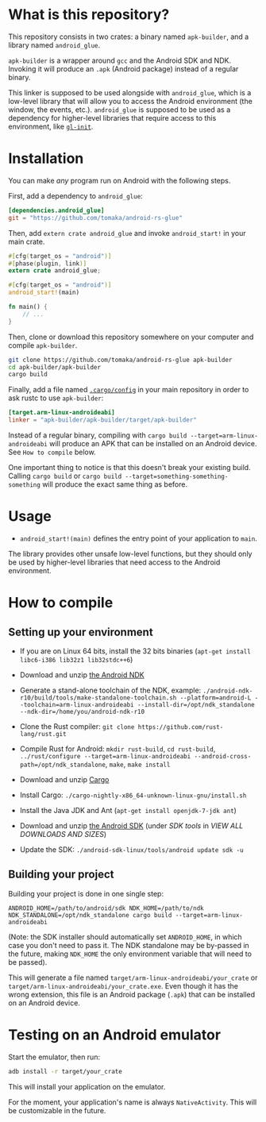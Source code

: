 # What is this repository?

This repository consists in two crates: a binary named `apk-builder`, and a library named `android_glue`.

`apk-builder` is a wrapper around `gcc` and the Android SDK and NDK. Invoking it will produce an `.apk` (Android package) instead of a regular binary.

This linker is supposed to be used alongside with `android_glue`, which is a low-level library that will allow you to access the Android environment (the window, the events, etc.). `android_glue` is supposed to be used as a dependency for higher-level libraries that require access to this environment, like [`gl-init`](https://github.com/tomaka/gl-init-rs).

# Installation

You can make *any* program run on Android with the following steps.

First, add a dependency to `android_glue`:

```toml
[dependencies.android_glue]
git = "https://github.com/tomaka/android-rs-glue"
```

Then, add `extern crate android_glue` and invoke `android_start!` in your main crate.

```rust
#[cfg(target_os = "android")]
#[phase(plugin, link)] 
extern crate android_glue;

#[cfg(target_os = "android")]
android_start!(main)

fn main() {
    // ...
}
```

Then, clone or download this repository somewhere on your computer and compile `apk-builder`.

```sh
git clone https://github.com/tomaka/android-rs-glue apk-builder
cd apk-builder/apk-builder
cargo build
```

Finally, add a file named [`.cargo/config`](http://crates.io/config.html) in your main repository in order to ask rustc to use `apk-builder`:

```toml
[target.arm-linux-androideabi]
linker = "apk-builder/apk-builder/target/apk-builder"
```

Instead of a regular binary, compiling with `cargo build --target=arm-linux-androideabi` will produce an APK that can be installed on an Android device. See `How to compile` below.

One important thing to notice is that this doesn't break your existing build. Calling `cargo build` or `cargo build --target=something-something-something` will produce the exact same thing as before.

# Usage

 - `android_start!(main)` defines the entry point of your application to `main`.

The library provides other unsafe low-level functions, but they should only be used by higher-level libraries that need access to the Android environment.

# How to compile

## Setting up your environment

 - If you are on Linux 64 bits, install the 32 bits binaries (`apt-get install libc6-i386 lib32z1 lib32stdc++6`)

 - Download and unzip [the Android NDK](http://developer.android.com/tools/sdk/ndk/index.html)
 - Generate a stand-alone toolchain of the NDK, example: `./android-ndk-r10/build/tools/make-standalone-toolchain.sh --platform=android-L --toolchain=arm-linux-androideabi --install-dir=/opt/ndk_standalone --ndk-dir=/home/you/android-ndk-r10`

 - Clone the Rust compiler: `git clone https://github.com/rust-lang/rust.git`
 - Compile Rust for Android: `mkdir rust-build`, `cd rust-build`, `../rust/configure --target=arm-linux-androideabi --android-cross-path=/opt/ndk_standalone`, `make`, `make install`

 - Download and unzip [Cargo](https://github.com/rust-lang/cargo#installing-cargo-from-nightlies)
 - Install Cargo: `./cargo-nightly-x86_64-unknown-linux-gnu/install.sh`

 - Install the Java JDK and Ant (`apt-get install openjdk-7-jdk ant`)

 - Download and unzip [the Android SDK](http://developer.android.com/sdk/index.html) (under *SDK tools* in *VIEW ALL DOWNLOADS AND SIZES*)
 - Update the SDK: `./android-sdk-linux/tools/android update sdk -u`

## Building your project

Building your project is done in one single step:

`ANDROID_HOME=/path/to/android/sdk NDK_HOME=/path/to/ndk NDK_STANDALONE=/opt/ndk_standalone cargo build --target=arm-linux-androideabi`

(Note: the SDK installer should automatically set `ANDROID_HOME`, in which case you don't need to pass it. The NDK standalone may be by-passed in the future, making `NDK_HOME` the only environment variable that will need to be passed).

This will generate a file named `target/arm-linux-androideabi/your_crate` or `target/arm-linux-androideabi/your_crate.exe`. Even though it has the wrong extension, this file is an Android package (`.apk`) that can be installed on an Android device.

# Testing on an Android emulator

Start the emulator, then run:

```sh
adb install -r target/your_crate
```

This will install your application on the emulator.

For the moment, your application's name is always `NativeActivity`. This will be customizable in the future.

